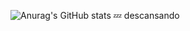 ![Anurag's GitHub stats](https://github-readme-stats.vercel.app/api?username=anuraghazra&show_icons=true&theme=transparent)
:zzz: descansando 
